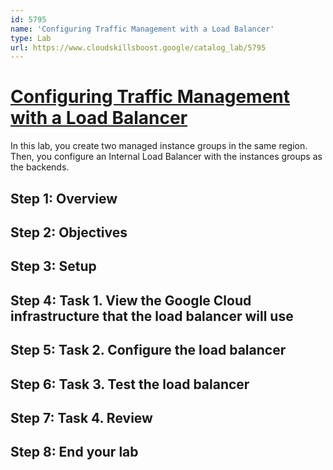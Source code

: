 ```yaml
---
id: 5795
name: 'Configuring Traffic Management with a Load Balancer'
type: Lab
url: https://www.cloudskillsboost.google/catalog_lab/5795
---
```


# [Configuring Traffic Management with a Load Balancer](https://www.cloudskillsboost.google/catalog_lab/5795)

In this lab, you create two managed instance groups in the same region. Then, you configure an Internal Load Balancer with the instances groups as the backends.

## Step 1: Overview

## Step 2: Objectives

## Step 3: Setup

## Step 4: Task 1. View the Google Cloud infrastructure that the load balancer will use

## Step 5: Task 2. Configure the load balancer

## Step 6: Task 3. Test the load balancer

## Step 7: Task 4. Review

## Step 8: End your lab
